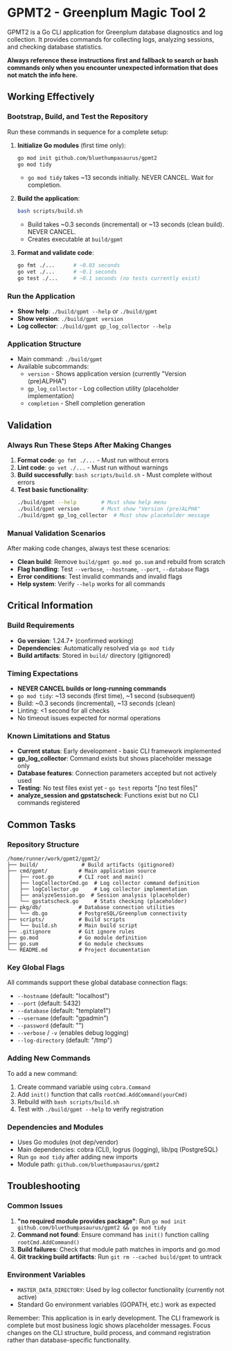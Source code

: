 # GPMT2 - Greenplum Magic Tool 2

GPMT2 is a Go CLI application for Greenplum database diagnostics and log collection. It provides commands for collecting logs, analyzing sessions, and checking database statistics.

**Always reference these instructions first and fallback to search or bash commands only when you encounter unexpected information that does not match the info here.**

## Working Effectively

### Bootstrap, Build, and Test the Repository
Run these commands in sequence for a complete setup:

1. **Initialize Go modules** (first time only):
   ```bash
   go mod init github.com/bluethumpasaurus/gpmt2
   go mod tidy
   ```
   - `go mod tidy` takes ~13 seconds initially. NEVER CANCEL. Wait for completion.

2. **Build the application**:
   ```bash
   bash scripts/build.sh
   ```
   - Build takes ~0.3 seconds (incremental) or ~13 seconds (clean build). NEVER CANCEL.
   - Creates executable at `build/gpmt`

3. **Format and validate code**:
   ```bash
   go fmt ./...      # ~0.03 seconds
   go vet ./...      # ~0.1 seconds  
   go test ./...     # ~0.1 seconds (no tests currently exist)
   ```

### Run the Application
- **Show help**: `./build/gpmt --help` or `./build/gpmt`
- **Show version**: `./build/gpmt version`
- **Log collector**: `./build/gpmt gp_log_collector --help`

### Application Structure
- Main command: `./build/gpmt` 
- Available subcommands:
  - `version` - Shows application version (currently "Version (pre)ALPHA")
  - `gp_log_collector` - Log collection utility (placeholder implementation)
  - `completion` - Shell completion generation

## Validation

### Always Run These Steps After Making Changes
1. **Format code**: `go fmt ./...` - Must run without errors
2. **Lint code**: `go vet ./...` - Must run without warnings  
3. **Build successfully**: `bash scripts/build.sh` - Must complete without errors
4. **Test basic functionality**:
   ```bash
   ./build/gpmt --help        # Must show help menu
   ./build/gpmt version       # Must show "Version (pre)ALPHA" 
   ./build/gpmt gp_log_collector  # Must show placeholder message
   ```

### Manual Validation Scenarios
After making code changes, always test these scenarios:
- **Clean build**: Remove `build/gpmt go.mod go.sum` and rebuild from scratch
- **Flag handling**: Test `--verbose`, `--hostname`, `--port`, `--database` flags
- **Error conditions**: Test invalid commands and invalid flags
- **Help system**: Verify `--help` works for all commands

## Critical Information

### Build Requirements
- **Go version**: 1.24.7+ (confirmed working)
- **Dependencies**: Automatically resolved via `go mod tidy`
- **Build artifacts**: Stored in `build/` directory (gitignored)

### Timing Expectations
- **NEVER CANCEL builds or long-running commands**
- `go mod tidy`: ~13 seconds (first time), ~1 second (subsequent)
- Build: ~0.3 seconds (incremental), ~13 seconds (clean)  
- Linting: <1 second for all checks
- No timeout issues expected for normal operations

### Known Limitations and Status
- **Current status**: Early development - basic CLI framework implemented
- **gp_log_collector**: Command exists but shows placeholder message only
- **Database features**: Connection parameters accepted but not actively used
- **Testing**: No test files exist yet - `go test` reports "[no test files]"
- **analyze_session and gpstatscheck**: Functions exist but no CLI commands registered

## Common Tasks

### Repository Structure
```
/home/runner/work/gpmt2/gpmt2/
├── build/              # Build artifacts (gitignored)
├── cmd/gpmt/          # Main application source
│   ├── root.go        # CLI root and main()
│   ├── logCollectorCmd.go  # Log collector command definition
│   ├── logCollector.go     # Log collector implementation
│   ├── analyzeSession.go  # Session analysis (placeholder)
│   └── gpstatscheck.go     # Stats checking (placeholder)
├── pkg/db/            # Database connection utilities
│   └── db.go          # PostgreSQL/Greenplum connectivity
├── scripts/           # Build scripts
│   └── build.sh       # Main build script
├── .gitignore         # Git ignore rules
├── go.mod             # Go module definition
├── go.sum             # Go module checksums
└── README.md          # Project documentation
```

### Key Global Flags
All commands support these global database connection flags:
- `--hostname` (default: "localhost")
- `--port` (default: 5432) 
- `--database` (default: "template1")
- `--username` (default: "gpadmin")
- `--password` (default: "")
- `--verbose` / `-v` (enables debug logging)
- `--log-directory` (default: "/tmp")

### Adding New Commands
To add a new command:
1. Create command variable using `cobra.Command`
2. Add `init()` function that calls `rootCmd.AddCommand(yourCmd)`
3. Rebuild with `bash scripts/build.sh`
4. Test with `./build/gpmt --help` to verify registration

### Dependencies and Modules
- Uses Go modules (not dep/vendor)
- Main dependencies: cobra (CLI), logrus (logging), lib/pq (PostgreSQL)
- Run `go mod tidy` after adding new imports
- Module path: `github.com/bluethumpasaurus/gpmt2`

## Troubleshooting

### Common Issues
1. **"no required module provides package"**: Run `go mod init github.com/bluethumpasaurus/gpmt2 && go mod tidy`
2. **Command not found**: Ensure command has `init()` function calling `rootCmd.AddCommand()`
3. **Build failures**: Check that module path matches in imports and go.mod
4. **Git tracking build artifacts**: Run `git rm --cached build/gpmt` to untrack

### Environment Variables
- `MASTER_DATA_DIRECTORY`: Used by log collector functionality (currently not active)
- Standard Go environment variables (GOPATH, etc.) work as expected

Remember: This application is in early development. The CLI framework is complete but most business logic shows placeholder messages. Focus changes on the CLI structure, build process, and command registration rather than database-specific functionality.